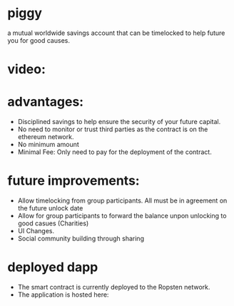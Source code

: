 # piggy

a mutual worldwide savings account that can be timelocked to help future you for good causes.

# video:

# advantages:
- Disciplined savings to help ensure the security of your future capital.
- No need to monitor or trust third parties as the contract is on the ethereum network.
- No minimum amount
- Minimal Fee: Only need to pay for the deployment of the contract.

# future improvements:
- Allow timelocking from group participants. All must be in agreement on the future unlock date
- Allow for group participants to forward the balance unpon unlocking to good casues (Charities)
- UI Changes.
- Social community building through sharing

# deployed dapp
- The smart contract is currently deployed to the Ropsten network.
- The application is hosted here:

